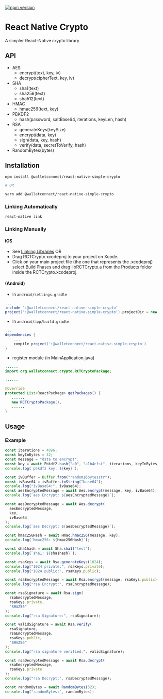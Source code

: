 [![npm version](https://badge.fury.io/js/%40walletconnect%2Freact-native-simple-crypto.svg)](https://badge.fury.io/js/%40walletconnect%2Freact-native-simple-crypto)

# React Native Crypto

A simpler React-Native crypto library

## API

- AES
  - encrypt(text, key, iv)
  - decrypt(cipherText, key, iv)
- SHA
  - sha1(text)
  - sha256(text)
  - sha512(text)
- HMAC
  - hmac256(text, key)
- PBKDF2
  - hash(password, saltBase64, iterations, keyLen, hash)
- RSA
  - generateKeys(keySize)
  - encrypt(data, key)
  - sign(data, key, hash)
  - verify(data, secretToVerify, hash)
- RandomBytes(bytes)

## Installation

```bash
npm install @walletconnect/react-native-simple-crypto

# OR

yarn add @walletconnect/react-native-simple-crypto
```

### Linking Automatically

```bash
react-native link
```

### Linking Manually

#### iOS

- See [Linking Libraries](http://facebook.github.io/react-native/docs/linking-libraries-ios.html)
  OR
- Drag RCTCrypto.xcodeproj to your project on Xcode.
- Click on your main project file (the one that represents the .xcodeproj) select Build Phases and drag libRCTCrypto.a from the Products folder inside the RCTCrypto.xcodeproj.

#### (Android)

- In `android/settings.gradle`

```gradle
...
include ':@walletconnect/react-native-simple-crypto'
project(':@walletconnect/react-native-simple-crypto').projectDir = new File(rootProject.projectDir, '../node_modules/@walletconnect/react-native-simple-crypto/android')
```

- In `android/app/build.gradle`

```gradle
...
dependencies {
    ...
    compile project(':@walletconnect/react-native-simple-crypto')
}
```

- register module (in MainApplication.java)

```java
......
import org.walletconnect.crypto.RCTCryptoPackage;

......

@Override
protected List<ReactPackage> getPackages() {
   ......
   new RCTCryptoPackage(),
   ......
}
```

## Usage

### Example

```javascript
const iterations = 4096;
const keyInBytes = 32;
const message = "data to encrypt";
const key = await Pbkdf2.hash("a0", "a1b4efst", iterations, keyInBytes, "SHA1");
console.log(`pbkdf2 key: ${key}`);

const ivBuffer = Buffer.from("random16bytesstr");
const ivBase64 = ivBuffer.toString("base64");
console.log("ivBase64:", ivBase64);
const aesEncryptedMessage = await Aes.encrypt(message, key, ivBase64);
console.log(`aes Encrypt: ${aesEncryptedMessage}`);

const aesDecryptedMessage = await Aes.decrypt(
  aesEncryptedMessage,
  key,
  ivBase64
);
console.log(`aes Decrypt: ${aesDecryptedMessage}`);

const hmac256Hash = await Hmac.hmac256(message, key);
console.log(`hmac256: ${hmac256Hash}`);

const sha1hash = await Sha.sha1("test");
console.log(`sha1: ${sha1hash}`);

const rsaKeys = await Rsa.generateKeys(1024);
console.log("1024 private:", rsaKeys.private);
console.log("1024 public:", rsaKeys.public);

const rsaEncryptedMessage = await Rsa.encrypt(message, rsaKeys.public);
console.log("rsa Encrypt:", rsaEncryptedMessage);

const rsaSignature = await Rsa.sign(
  rsaEncryptedMessage,
  rsaKeys.private,
  "SHA256"
);
console.log("rsa Signature:", rsaSignature);

const validSignature = await Rsa.verify(
  rsaSignature,
  rsaEncryptedMessage,
  rsaKeys.public,
  "SHA256"
);
console.log("rsa signature verified:", validSignature);

const rsaDecryptedMessage = await Rsa.decrypt(
  rsaEncryptedMessage,
  rsaKeys.private
);
console.log("rsa Decrypt:", rsaDecryptedMessage);

const randomBytes = await RandomBytes(32);
console.log("randomBytes:", randomBytes);
```
